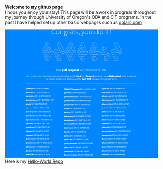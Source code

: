 


 **Welcome to my github page** <br>I hope you enjoy your stay! This page will be a work in progress throughout my journey through University of Oregon's OBA and CIT programs.
In the past I have helped set up other basic webpages such as <a href = "http://www.golarp.com">golarp.com</a>

<img src="/images/github-banner.png"/>
Here is my <a href ="https://github.com/pants-404/hello-world.git"> Hello-World Repo </a>

<script></script>
